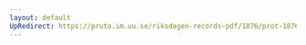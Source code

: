 ```yaml
---
layout: default
UpRedirect: https://pruto.im.uu.se/riksdagen-records-pdf/1876/prot-1876--ak--025/prot-1876--ak--025_018.pdf
---
```


